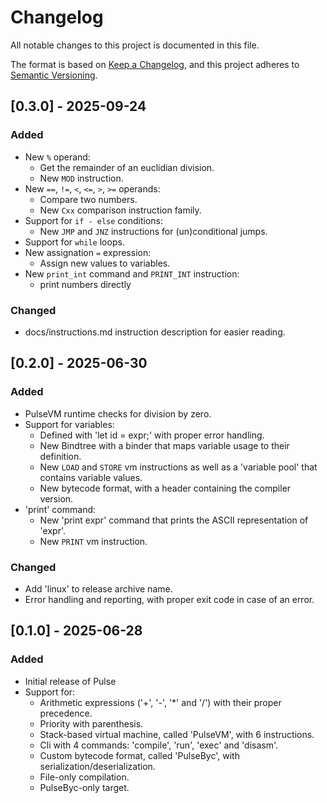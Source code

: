 # Changelog

All notable changes to this project is documented in this file.

The format is based on [Keep a Changelog](https://keepachangelog.com/en/1.1.0/),
and this project adheres to [Semantic Versioning](https://semver.org/spec/v2.0.0.html).

## [0.3.0] - 2025-09-24

### Added

- New `%` operand:
    - Get the remainder of an euclidian division.
    - New `MOD` instruction.
- New `==`, `!=`, `<`, `<=`, `>`, `>=` operands:
    - Compare two numbers.
    - New `Cxx` comparison instruction family.
- Support for `if - else` conditions:
    - New `JMP` and `JNZ` instructions for (un)conditional jumps.
- Support for `while` loops.
- New assignation `=` expression:
    - Assign new values to variables.
- New `print_int` command and `PRINT_INT` instruction:
    - print numbers directly

### Changed

- docs/instructions.md instruction description for easier reading.

## [0.2.0] - 2025-06-30

### Added

- PulseVM runtime checks for division by zero.
- Support for variables:
    - Defined with 'let id = expr;' with proper error handling.
    - New Bindtree with a binder that maps variable usage to their definition.
    - New `LOAD` and `STORE` vm instructions as well as a 'variable pool' that contains variable values.
    - New bytecode format, with a header containing the compiler version.
- 'print' command:
    - New 'print expr' command that prints the ASCII representation of 'expr'.
    - New `PRINT` vm instruction.

### Changed

- Add 'linux' to release archive name.
- Error handling and reporting, with proper exit code in case of an error.

## [0.1.0] - 2025-06-28

### Added

- Initial release of Pulse
- Support for:
    - Arithmetic expressions ('+', '-', '*' and '/') with their proper precedence.
    - Priority with parenthesis.
    - Stack-based virtual machine, called 'PulseVM', with 6 instructions.
    - Cli with 4 commands: 'compile', 'run', 'exec' and 'disasm'.
    - Custom bytecode format, called 'PulseByc', with serialization/deserialization.
    - File-only compilation.
    - PulseByc-only target.
